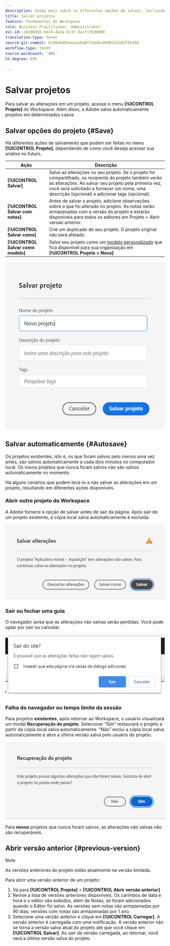 ```yaml
---
description: Saiba mais sobre as diferentes opções de salvar, incluindo salvar automaticamente, salvar como e salvar como modelo.
title: Salvar projetos
feature: Fundamentos do Workspace
role: Business Practitioner, Administrator
exl-id: e8206956-6e24-4a3a-8c3f-8acf1fb9d800
translation-type: tm+mt
source-git-commit: b199eb9b5eea1a6a0f336dbc0898114102f58348
workflow-type: tm+mt
source-wordcount: '465'
ht-degree: 69%

---
```


# Salvar projetos

Para salvar as alterações em um projeto, acesse o menu **[!UICONTROL Projeto]** do Workspace. Além disso, a Adobe salva automaticamente projetos em determinados casos.

## Salvar opções do projeto {#Save}

Há diferentes ações de salvamento que podem ser feitas no menu **[!UICONTROL Projeto]**, dependendo de como você deseja acessar sua análise no futuro.

| Ação | Descrição |
|---|---| 
| **[!UICONTROL Salvar]** | Salve as alterações no seu projeto. Se o projeto for compartilhado, os recipients do projeto também verão as alterações. Ao salvar seu projeto pela primeira vez, você será solicitado a fornecer um nome, uma descrição (opcional) e adicionar tags (opcional). |
| **[!UICONTROL Salvar com notas]** | Antes de salvar o projeto, adicione observações sobre o que foi alterado no projeto. As notas serão armazenadas com a versão do projeto e estarão disponíveis para todos os editores em Projeto > Abrir versão anterior. |
| **[!UICONTROL Salvar como]** | Crie um duplicado do seu projeto. O projeto original não será afetado. |
| **[!UICONTROL Salvar como modelo]** | Salve seu projeto como um [modelo personalizado](https://docs.adobe.com/content/help/pt-BR/analytics/analyze/analysis-workspace/build-workspace-project/starter-projects.html) que fica disponível para sua organização em **[!UICONTROL Projeto > Novo]** |

![](assets/save-project.png)

## Salvar automaticamente {#Autosave}

Os projetos existentes, isto é, os que foram salvos pelo menos uma vez antes, são salvos automaticamente a cada dois minutos no computador local. Os novos projetos que nunca foram salvos não são salvos automaticamente no momento.

Há alguns cenários que podem levá-lo a não salvar as alterações em um projeto, resultando em diferentes ações disponíveis.

### Abrir outro projeto do Workspace

A Adobe fornece a opção de salvar antes de sair da página. Após sair de um projeto existente, a cópia local salva automaticamente é excluída.

![](assets/existing-save.png)

### Sair ou fechar uma guia

O navegador avisa que as alterações não salvas serão perdidas. Você pode optar por sair ou cancelar.

![](assets/browser-image.png)

### Falha do navegador ou tempo limite da sessão

Para projetos **existentes**, após retornar ao Workspace, o usuário visualizará um modal **Recuperação do projeto**. Selecionar “Sim” restaurará o projeto a partir da cópia local salva automaticamente. “Não” exclui a cópia local salva automaticamente e abre a última versão salva pelo usuário do projeto.

![](assets/project-recovery.png)

Para **novos** projetos que nunca foram salvos, as alterações não salvas não são recuperáveis.

## Abrir versão anterior {#previous-version}

>[!NOTE]
>
>As versões anteriores do projeto estão atualmente na versão limitada.

Para abrir uma versão anterior de um projeto:

1. Vá para **[!UICONTROL Projeto]** > **[!UICONTROL Abrir versão anterior]**
1. Revise a lista de versões anteriores disponíveis.
    Os carimbos de data e hora e   o editor são exibidos, além de   Notas, se foram adicionados quando o   Editor foi salvo. As versões sem notas são armazenadas por 90 dias; versões com notas são armazenadas por 1 ano.
1. Selecione uma versão anterior e clique em **[!UICONTROL Carregar]**.
A versão anterior é carregada com uma notificação. A versão anterior não se torna a versão salva atual do projeto até que você clique em **[!UICONTROL Salvar]**. Ao sair da versão carregada, ao retornar, você verá a última versão salva do projeto.
